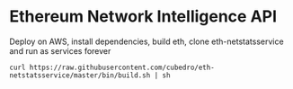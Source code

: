 Ethereum Network Intelligence API
============

Deploy on AWS, install dependencies, build eth, clone eth-netstatsservice and run as services forever

```
curl https://raw.githubusercontent.com/cubedro/eth-netstatsservice/master/bin/build.sh | sh
```